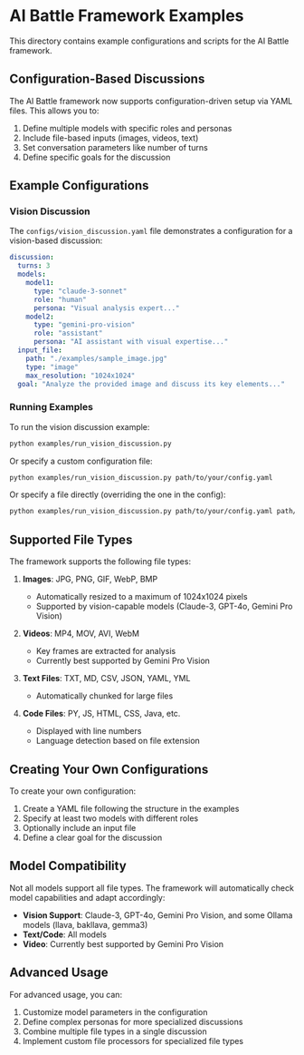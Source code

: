 # AI Battle Framework Examples

This directory contains example configurations and scripts for the AI Battle framework.

## Configuration-Based Discussions

The AI Battle framework now supports configuration-driven setup via YAML files. This allows you to:

1. Define multiple models with specific roles and personas
2. Include file-based inputs (images, videos, text)
3. Set conversation parameters like number of turns
4. Define specific goals for the discussion

## Example Configurations

### Vision Discussion

The `configs/vision_discussion.yaml` file demonstrates a configuration for a vision-based discussion:

```yaml
discussion:
  turns: 3
  models:
    model1:
      type: "claude-3-sonnet"
      role: "human"
      persona: "Visual analysis expert..."
    model2:
      type: "gemini-pro-vision"
      role: "assistant"
      persona: "AI assistant with visual expertise..."
  input_file:
    path: "./examples/sample_image.jpg"
    type: "image"
    max_resolution: "1024x1024"
  goal: "Analyze the provided image and discuss its key elements..."
```

### Running Examples

To run the vision discussion example:

```bash
python examples/run_vision_discussion.py
```

Or specify a custom configuration file:

```bash
python examples/run_vision_discussion.py path/to/your/config.yaml
```

Or specify a file directly (overriding the one in the config):

```bash
python examples/run_vision_discussion.py path/to/your/config.yaml path/to/your/image.jpg
```

## Supported File Types

The framework supports the following file types:

1. **Images**: JPG, PNG, GIF, WebP, BMP
   - Automatically resized to a maximum of 1024x1024 pixels
   - Supported by vision-capable models (Claude-3, GPT-4o, Gemini Pro Vision)

2. **Videos**: MP4, MOV, AVI, WebM
   - Key frames are extracted for analysis
   - Currently best supported by Gemini Pro Vision

3. **Text Files**: TXT, MD, CSV, JSON, YAML, YML
   - Automatically chunked for large files

4. **Code Files**: PY, JS, HTML, CSS, Java, etc.
   - Displayed with line numbers
   - Language detection based on file extension

## Creating Your Own Configurations

To create your own configuration:

1. Create a YAML file following the structure in the examples
2. Specify at least two models with different roles
3. Optionally include an input file
4. Define a clear goal for the discussion

## Model Compatibility

Not all models support all file types. The framework will automatically check model capabilities and adapt accordingly:

- **Vision Support**: Claude-3, GPT-4o, Gemini Pro Vision, and some Ollama models (llava, bakllava, gemma3)
- **Text/Code**: All models
- **Video**: Currently best supported by Gemini Pro Vision

## Advanced Usage

For advanced usage, you can:

1. Customize model parameters in the configuration
2. Define complex personas for more specialized discussions
3. Combine multiple file types in a single discussion
4. Implement custom file processors for specialized file types